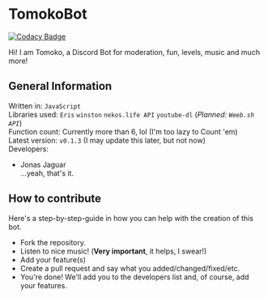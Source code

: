 # TomokoBot

[![Codacy Badge](https://api.codacy.com/project/badge/Grade/9181572771414bb885c7b5f370a4f019)](https://app.codacy.com/app/jonasjaguar/TomokoBot?utm_source=github.com&utm_medium=referral&utm_content=jonasjaguar/TomokoBot&utm_campaign=Badge_Grade_Settings)

Hi! I am Tomoko, a Discord Bot for moderation, fun, levels, music and much more!  

## General Information  
Written in: `JavaScript`  
Libraries used: `Eris` `winston` `nekos.life API` `youtube-dl` (*Planned: `Weeb.sh API`*)  
Function count: Currently more than 6, lol (I'm too lazy to Count 'em)  
Latest version: `v0.1.3` (I may update this later, but not now)  
Developers:  
* Jonas Jaguar  
...yeah, that's it.  

## How to contribute  
Here's a step-by-step-guide in how you can help with the creation of this bot.  
* Fork the repository.  
* Listen to nice music! (**Very important**, it helps, I swear!)  
* Add your feature(s)  
* Create a pull request and say what you added/changed/fixed/etc.  
* You're done! We'll add you to the developers list and, of course, add your features.  
